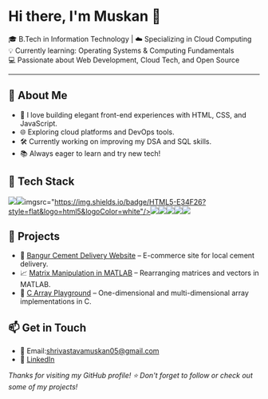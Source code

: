 # Hi there, I'm Muskan 👋
🎓 B.Tech in Information Technology | ☁️ Specializing in Cloud Computing  
💡 Currently learning: Operating Systems & Computing Fundamentals  
💻 Passionate about Web Development, Cloud Tech, and Open Source

---

## 🚀 About Me
- 🌟 I love building elegant front-end experiences with HTML, CSS, and JavaScript.
- 🌐 Exploring cloud platforms and DevOps tools.
- 🛠️ Currently working on improving my DSA and SQL skills.
- 📚 Always eager to learn and try new tech!


## 🧰 Tech Stack
<img src="https://img.shields.io/badge/C-00599C?style=flat&logo=c&logoColor=white"/><img src="https://img.shields.io/badge/C++-00599C?style=flat&logo=cplusplus&logoColor=white"/>imgsrc="https://img.shields.io/badge/HTML5-E34F26?style=flat&logo=html5&logoColor=white"/><img src="https://img.shields.io/badge/CSS3-1572B6?style=flat&logo=css3&logoColor=white"/><img src="https://img.shields.io/badge/JavaScript-F7DF1E?style=flat&logo=javascript&logoColor=black"/><img src="https://img.shields.io/badge/MATLAB-0076A8style=flat&logo=mathworks&logoColor=white"/><img src="https://img.shields.io/badge/MySQL-4479A1?style=flat&logo=mysql&logoColor=white"/><img src="https://img.shields.io/badge/AWS-232F3E?style=flat&logo=amazon-aws&logoColor=white"/>

## 📌 Projects

- 🧱 [Bangur Cement Delivery Website](https://github.com/yourusername/project-repo) – E-commerce site for local cement delivery.
- 📈 [Matrix Manipulation in MATLAB](https://github.com/yourusername/matrix-magic) – Rearranging matrices and vectors in MATLAB.
- 🧮 [C Array Playground](https://github.com/yourusername/c-array-playground) – One-dimensional and multi-dimensional array implementations in C.

## 📫 Get in Touch

- 📧 Email:shrivastavamuskan05@gmail.com 
- 💼 [LinkedIn](https://www.linkedin.com/in/muskan-shrivastava-75b9a2250/)  

_Thanks for visiting my GitHub profile! ⭐️ Don't forget to follow or check out some of my projects!_
